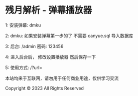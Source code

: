 #  残月解析 - 弹幕播放器

1: 安装弹幕: dmku

2: dmku: 如果安装弹幕第一步的了   不需要 canyue.sql 导入数据库

3: 后台: /admin 密码: 123456

4: 进入后台后， 修改设置播放器 然后保存一下

5: 使用方式: /?url=

本站均来于互联网，请勿用于任何商业用途，仅供学习交流

Copyright © 2023 All Rights Reserved
